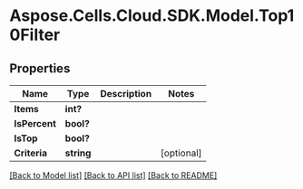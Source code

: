 # Aspose.Cells.Cloud.SDK.Model.Top10Filter
## Properties

Name | Type | Description | Notes
------------ | ------------- | ------------- | -------------
**Items** | **int?** |  | 
**IsPercent** | **bool?** |  | 
**IsTop** | **bool?** |  | 
**Criteria** | **string** |  | [optional] 

[[Back to Model list]](../README.md#documentation-for-models) [[Back to API list]](../README.md#documentation-for-api-endpoints) [[Back to README]](../README.md)

